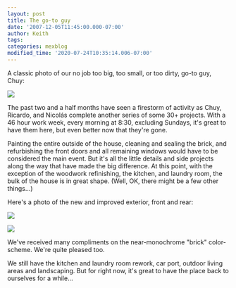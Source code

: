 ```yaml
---
layout: post
title: The go-to guy
date: '2007-12-05T11:45:00.000-07:00'
author: Keith
tags:
categories: mexblog
modified_time: '2020-07-24T10:35:14.006-07:00'
---
```

A classic photo of our no job too big, too small, or too dirty, go-to
guy, Chuy:

[![]({{site.baseurl}}/assets/images/IMG_4999.JPG)]({{site.baseurl}}/assets/images/IMG_4999.JPG)

The past two and a half months have seen a firestorm of activity as
Chuy, Ricardo, and Nicolás complete another series of some 30+ projects.
With a 46 hour work week, every morning at 8:30, excluding Sundays, it's
great to have them here, but even better now that they're gone.

Painting the entire outside of the house, cleaning and sealing the
brick, and refurbishing the front doors and all remaining windows would
have to be considered the main event. But it's all the little details
and side projects along the way that have made the big difference. At
this point, with the exception of the woodwork refinishing, the kitchen,
and laundry room, the bulk of the house is in great shape. (Well, OK,
there might be a few other things...)

Here's a photo of the new and improved exterior, front and rear:

[![]({{site.baseurl}}/assets/images/IMG_5144.JPG)]({{site.baseurl}}/assets/images/IMG_5144.JPG)

[![]({{site.baseurl}}/assets/images/IMG_5150.JPG)]({{site.baseurl}}/assets/images/IMG_5150.JPG)

We've received many compliments on the near-monochrome "brick"
color-scheme. We're quite pleased too.

We still have the kitchen and laundry room rework, car port, outdoor
living areas and landscaping. But for right now, it's great to have the
place back to ourselves for a while...

